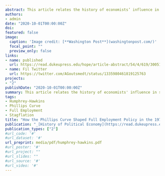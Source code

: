 ```yaml
---
abstract: This article relates the history of economists’ influence in shaping the content of the Humphrey-Hawkins Act (1978) and its immediate consequences. The Act committed the federal government to reduce as soon as 1983 unemployment to 4 percent and inflation to 3 percent. Initially, the Humphrey-Hawkins bill was conceived as a project to favor economic integration of African Americans and economic planning, and only targeted the unemployment rate. The Republican senators successfully pushed for integrating a numerical inflation target during the debates in Congress in 1978. The Humphrey-Hawkins Act eventually appeared as a bill putting on an equal footing inflation and unemployment. I argue that the economists in Carter’s administration, and notably the CEA, were instrumental, even if unintentionally, in favoring the integration of an inflation target and such an interpretation of the bill. In the debates that opposed them to the supporters of the bill, as well as in the analysis of the bill they produced, they constantly referred to the existence of a trade-off between inflation and unemployment (the famous Phillips curve). They endeavored to anchor their expertise on academic publications, which strengthened the role of the Phillips curve in shaping the debates. Both the business organizations and senators used this reference to the trade-off to undermine the bill and favor the integration of an inflation target.
authors:
- admin
date: "2020-10-01T00:00:00Z"
doi: 
featured: false
image:
  caption: 'Image credit: [**Washington Post**](washingtonpost.com/)'
  focal_point: ""
  preview_only: false
links:
- name: published
  url: https://read.dukeupress.edu/hope/article-abstract/54/4/619/300514/How-the-Phillips-Curve-Shaped-Full-Employment?redirectedFrom=fulltext
- name: Fil Twitter
  url: https://twitter.com/AGoutsmedt/status/1335980461819125763
projects:
- "2"
publishDate: "2020-10-01T00:00:00Z"
summary: This article relates the history of economists' influence in shaping the content of the Humphrey-Hawkins Act (1978) and its immediate consequences. The act committed the federal government to reducing unemployment to 4 percent and inflation to 3 percent as soon as 1983. Initially, the Humphrey-Hawkins bill was conceived as a project to favor the economic integration of African Americans and economic planning and targeted only the unemployment rate. Republican senators successfully pushed for adding a numerical inflation target during the debates in Congress. The act eventually put on equal footing inflation and unemployment. This article argues that the economists in the Carter administration, and notably the Council of Economic Advisers, were instrumental, even if unintentionally, in favoring the integration of an inflation target and such an interpretation of the bill. In the negotiations that opposed them to the supporters of the bill, as well as in the analysis of the bill they produced, they insisted on the existence of a trade-off between inflation and unemployment and referred frequently to the famous Phillips curve. They endeavored to anchor their expertise on academic publications, which strengthened the role of the Phillips curve in shaping the debates. Business organizations and senators used references to the trade-off to undermine the bill and favor the integration of an inflation target.
tags:
- Humphrey-Hawkins
- Phillips Curve
- Full Employment
- Stagflation
title: "How the Phillips Curve Shaped Full Employment Policy in the 1970s: the Debates on the Humphrey-Hawkins Act"
publication: "_[History of Political Economy](https://read.dukeupress.edu/hope)_"
publication_types: ["2"]
#url_code: '#'
#url_dataset: '#'
url_preprint: media/pdf/humphrey-hawkins.pdf
#url_poster: '#'
#url_project: ""
#url_slides: ""
#url_source: '#'
#url_video: '#'
---
```


